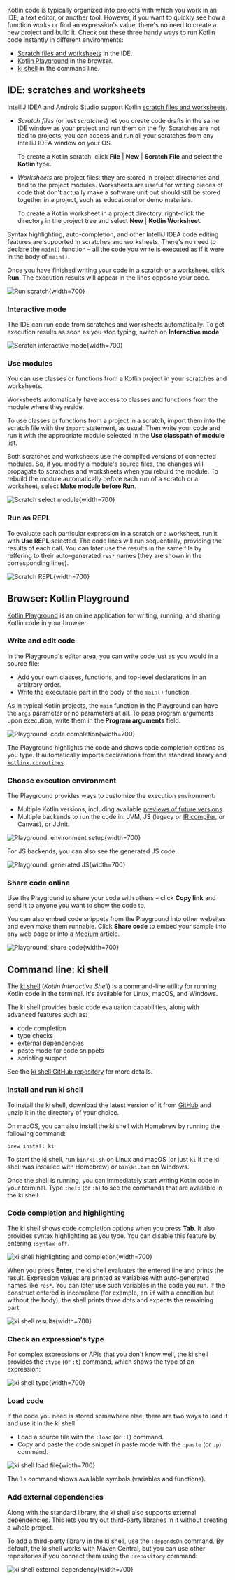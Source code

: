 [//]: # (title: Run code snippets)

Kotlin code is typically organized into projects with which you work in an IDE, a text editor, or another tool. However,
if you want to quickly see how a function works or find an expression's value, there's no need to create a new project
and build it. Check out these three handy ways to run Kotlin code instantly in different environments:

* [Scratch files and worksheets](#ide-scratches-and-worksheets) in the IDE.
* [Kotlin Playground](#browser-kotlin-playground) in the browser.
* [ki shell](#command-line-ki-shell) in the command line.

## IDE: scratches and worksheets

IntelliJ IDEA and Android Studio support Kotlin [scratch files and worksheets](https://www.jetbrains.com/help/idea/kotlin-repl.html#efb8fb32).

* _Scratch files_ (or just _scratches_) let you create code drafts in the same IDE window as your project and run them on the fly.
  Scratches are not tied to projects; you can access and run all your scratches from any IntelliJ IDEA window on your OS.

  To create a Kotlin scratch, click **File** | **New** | **Scratch File** and select the **Kotlin** type.

* _Worksheets_ are project files: they are stored in project directories and tied to the project modules.
  Worksheets are useful for writing pieces of code that don't actually make a software unit but should still be stored together
  in a project, such as educational or demo materials.

  To create a Kotlin worksheet in a project directory, right-click the directory in the project tree and select
  **New** | **Kotlin Worksheet**.

Syntax highlighting, auto-completion, and other
IntelliJ IDEA code editing features are supported in scratches and worksheets. There's no need to declare the `main()` function 
– all the code you write is executed as if it were in the body of `main()`.

Once you have finished writing your code in a scratch or a worksheet, click **Run**.
The execution results will appear in the lines opposite your code.

![Run scratch](scratch-run.png){width=700}

### Interactive mode

The IDE can run code from scratches and worksheets automatically. To get execution results as soon as you stop
typing, switch on **Interactive mode**.

![Scratch interactive mode](scratch-interactive.png){width=700}

### Use modules

You can use classes or functions from a Kotlin project in your scratches and worksheets.

Worksheets automatically have access to classes and functions from the module where they reside.

To use classes or functions from a project in a scratch, import them into the scratch file with the
`import` statement, as usual. Then write your code and run it with the appropriate module selected in the **Use classpath of module** list.

Both scratches and worksheets use the compiled versions of connected modules. So, if you modify a module's source files,
the changes will propagate to scratches and worksheets when you rebuild the module.
To rebuild the module automatically before each run of a scratch or a worksheet, select **Make module before Run**.

![Scratch select module](scratch-select-module.png){width=700}

### Run as REPL 

To evaluate each particular expression in a scratch or a worksheet, run it with **Use REPL** selected. The code lines
will run sequentially, providing the results of each call.
You can later use the results in the same file by reffering to their auto-generated `res*` names (they are shown in the corresponding lines).

![Scratch REPL](scratch-repl.png){width=700}

## Browser: Kotlin Playground

[Kotlin Playground](https://play.kotlinlang.org/) is an online application for writing, running, and sharing
Kotlin code in your browser.

### Write and edit code

In the Playground's editor area, you can write code just as you would in a source file:
* Add your own classes, functions, and top-level declarations in an arbitrary order.
* Write the executable part in the body of the `main()` function.

As in typical Kotlin projects, the `main` function in the Playground can have the `args` parameter or no parameters at all.
To pass program arguments upon execution, write them in the **Program arguments** field.

![Playground: code completion](playground-completion.png){width=700}

The Playground highlights the code and shows code completion options as you type. It automatically imports declarations
from the standard library and [`kotlinx.coroutines`](coroutines-overview.md).

### Choose execution environment

The Playground provides ways to customize the execution environment:
* Multiple Kotlin versions, including available [previews of future versions](eap.md).
* Multiple backends to run the code in: JVM, JS (legacy or [IR compiler](js-ir-compiler.md), or Canvas), or JUnit.

![Playground: environment setup](playground-env-setup.png){width=700}

For JS backends, you can also see the generated JS code.

![Playground: generated JS](playground-generated-js.png){width=700}

### Share code online 

Use the Playground to share your code with others – click **Copy link** and send it to anyone you want to show the code to.

You can also embed code snippets from the Playground into other websites and even make them runnable. Click **Share code** to
embed your sample into any web page or into a [Medium](https://medium.com/) article.

![Playground: share code](playground-share.png){width=700}

## Command line: ki shell

The [ki shell](https://github.com/Kotlin/kotlin-interactive-shell) (_Kotlin Interactive Shell_) is a command-line
utility for running Kotlin code in the terminal. It's available for Linux, macOS, and Windows.

The ki shell provides basic code evaluation capabilities, along with advanced features such as:
* code completion
* type checks
* external dependencies
* paste mode for code snippets
* scripting support

See the [ki shell GitHub repository](https://github.com/Kotlin/kotlin-interactive-shell) for more details.

### Install and run ki shell

To install the ki shell, download the latest version of it from [GitHub](https://github.com/Kotlin/kotlin-interactive-shell) and
unzip it in the directory of your choice.

On macOS, you can also install the ki shell with Homebrew by running the following command:

```shell
brew install ki
```

To start the ki shell, run `bin/ki.sh` on Linux and macOS (or just `ki` if the ki shell was installed with Homebrew) or
`bin\ki.bat` on Windows.

Once the shell is running, you can immediately start writing Kotlin code in your terminal. Type `:help` (or `:h`) to see
the commands that are available in the ki shell.

### Code completion and highlighting

The ki shell shows code completion options when you press **Tab**. It also provides syntax highlighting as you type. 
You can disable this feature by entering `:syntax off`.

![ki shell highlighting and completion](ki-shell-highlight-completion.png){width=700}

When you press **Enter**, the ki shell evaluates the entered line and prints the result. Expression values are
printed as variables with auto-generated names like `res*`. You can later use such variables in the code you run.
If the construct entered is incomplete (for example, an `if` with a condition but without the body), the shell prints
three dots and expects the remaining part.

![ki shell results](ki-shell-results.png){width=700}

### Check an expression's type

For complex expressions or APIs that you don't know well, the ki shell provides the `:type` (or `:t`) command, which shows
the type of an expression:

![ki shell type](ki-shell-type.png){width=700}

### Load code

If the code you need is stored somewhere else, there are two ways to load it and use it in the ki shell:
* Load a source file with the `:load` (or `:l`) command.
* Copy and paste the code snippet in paste mode with the `:paste` (or `:p`) command.

![ki shell load file](ki-shell-load.png){width=700}

The `ls` command shows available symbols (variables and functions).

### Add external dependencies

Along with the standard library, the ki shell also supports external dependencies.
This lets you try out third-party libraries in it without creating a whole project.

To add a third-party library in the ki shell, use the `:dependsOn` command. By default, the ki shell works with Maven Central,
but you can use other repositories if you connect them using the `:repository` command:

![ki shell external dependency](ki-shell-dependency.png){width=700}

